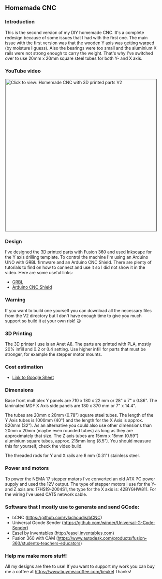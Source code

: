 ## Homemade CNC 

### Introduction

This is the second version of my DIY homemade CNC. It's a complete redesign because of some issues that I had with the first one. The main issue with the first version was that the wooden Y axis was getting warped (by moisture I guess). Also the bearings were too small and the aluminium X rails were not strong enough to carry the weight. That's why I've switched over to use 20mm x 20mm square steel tubes for both Y- and X axis. 

### YouTube video

<a href="https://youtu.be/24RslguGy58" target="_blank"><img src="https://img.youtube.com/vi/24RslguGy58/0.jpg" 
alt="Click to view: Homemade CNC with 3D printed parts V2" width="500" border="1" /></a>

### Design

I've designed the 3D printed parts with Fusion 360 and used Inkscape for the Y axis drilling template. To control the machine I'm using an Arduino UNO with GRBL firmware and an Arduino CNC Shield. There are plenty of tutorials to find on how to connect and use it so I did not show it in the video. Here are some useful links:

* [GRBL](https://github.com/gnea/grbl)
* [Arduino CNC Shield](https://blog.protoneer.co.nz/arduino-cnc-shield/)

### Warning

If you want to build one yourself you can download all the necessary files from the V2 directory but I don't have enough time to give you much support so build it at your own risk! :smiley:

### 3D Printing

The 3D printer I use is an Anet A8. The parts are printed with PLA, mostly 20% infill and 0.2 or 0.4 setting. Use higher infill for parts that must be stronger, for example the stepper motor mounts.

### Cost estimation

* [Link to Google Sheet](https://docs.google.com/spreadsheets/d/e/2PACX-1vQY4hpT6myB3YeNzVlFZfTstJrkYJus8l174NMnyP0J1uP0NMzN-vVNtQ_hvMKP-WXqgEPKxjZSqRSU/pubhtml "Link to Google Sheet")

### Dimensions

Base front multiplex Y panels are 710 x 180 x 22 mm or 28" x 7" x 0.86".
The laminated MDF X Axis side panels are 180 x 370 mm or 7" x 14.4".

The tubes are 20mm x 20mm (0.78") square steel tubes. The length of the Y Axis tubes is 1000mm (40") and the length for the X Axis is approx. 820mm (32"). As an alternative you could also use other dimensions than 20mm x 20mm (maybe even rounded tubes) as long as they are approximately that size.
The Z axis tubes are 15mm x 15mm (0.59") aluminium square tubes, approx. 215mm long (8.5"). You should measure this for yourself, check the video build.

The threaded rods for Y and X rails are 8 mm (0.31") stainless steel.

### Power and motors

To power the NEMA 17 stepper motors I've converted an old ATX PC power supply and used the 12V output. The type of stepper motors I use for the Y- and Z axis are: 17HS19-2004S1, the type for the X axis is: 42BYGHW811. For the wiring I've used CAT5 network cable.

### Software that I mostly use to generate and send GCode:

* bCNC (https://github.com/vlachoudis/bCNC)
* Universal Gcode Sender (https://github.com/winder/Universal-G-Code-Sender)
* Easel by Inventables (http://easel.inventables.com)
* Fusion 360 with CAM (https://www.autodesk.com/products/fusion-360/students-teachers-educators)

### Help me make more stuff!

All my designs are free to use! If you want to support my work you can buy me a coffee at https://www.buymeacoffee.com/beukel Thanks!


